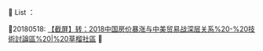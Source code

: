 📕 List ：

🔗20180518: [【截屏】转：2018中国房价暴涨与中美贸易战深层关系%20-%20技術討論區%20|%20草榴社區](http://go.choong.net/s/20180518)
🔗

